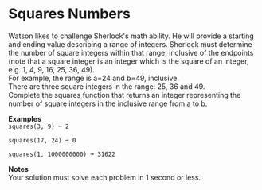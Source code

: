 # Squares Numbers
Watson likes to challenge Sherlock's math ability. He will provide a starting and ending value describing a range of integers. Sherlock must determine the number of square integers within that range, inclusive of the endpoints (note that a square integer is an integer which is the square of an integer,
e.g. 1, 4, 9, 16, 25, 36, 49).  
For example, the range is a=24 and b=49, inclusive.   
There are three square integers in the range: 25, 36 and 49.  
Complete the squares function that returns an integer representing the number of square integers in the inclusive range from a to b.
  
<b>Examples  </b>  
<code>squares(3, 9) ➞ 2  
squares(17, 24) ➞ 0  
squares(1, 1000000000) ➞ 31622  
</code>
<b>Notes</b>  
Your solution must solve each problem in 1 second or less.
